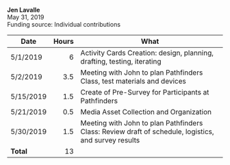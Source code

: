 **Jen Lavalle**<br>
May 31, 2019<br>
Funding source: Individual contributions

| Date      | Hours | What |
|-----------|------:|------|
| 5/1/2019  |	  6 | Activity Cards Creation: design, planning, drafting, testing, iterating |
| 5/2/2019  |   3.5 | Meeting with John to plan Pathfinders Class, test materials and devices |
| 5/15/2019 |   1.5 | Create of Pre-Survey for Participants at Pathfinders |
| 5/21/2019 |   0.5 | Media Asset Collection and Organization |
| 5/30/2019 |   1.5 | Meeting with John to plan Pathfinders Class: Review draft of schedule, logistics, and survey results  |
| **Total** |    13 | |
